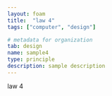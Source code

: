 ```yaml
---
layout: foam
title:  "law 4"
tags: ["computer", "design"]

# metadata for organization
tab: design
name: sample4
type: principle
description: sample description
---
```


law 4